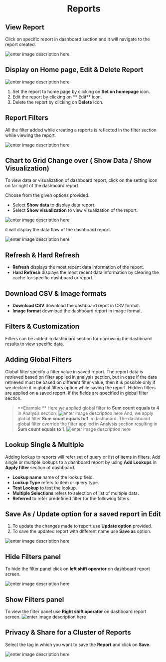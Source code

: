 <center><h1> Reports</h1></center>

## View Report

Click on specific report in dashboard section and it will navigate to the report created.

![enter image description here](https://raw.githubusercontent.com/sv18042016/fp1/bf198c5d217b14094b6788fb0877137b38d505c7/images/view_report.png)


## Display on Home page, Edit & Delete Report 

![enter image description here](https://raw.githubusercontent.com/sv18042016/fp1/90dff6a1bb3b0616d0feb6df6c6aec1a0bec443f/images/edit_rep.png)

1. Set the report to home page by clicking on **Set on homepage** icon.
2. Edit the report by clicking on ** Edit** icon.
3. Delete the report by clicking on **Delete** icon.

## Report Filters

All the filter added while creating a reports is reflected in the filter section while viewing the report.

![enter image description here](https://raw.githubusercontent.com/sv18042016/fp1/b9f18fe2520ef49c2774bf818662ee8ae68e9d39/images/filter_reports.png)

## Chart to Grid Change over ( Show Data / Show Visualization)

To view data or visualization of dashboard report, click on the setting icon on far right of the dashboard report.

Choose from the given options provided. 
-  Select **Show data** to display data report.
-  Select **Show visualization** to view visualization of the report.

![enter image description here](https://raw.githubusercontent.com/sv18042016/fp1/b669cba912831971eb357451a6076136dca8d1bb/images/show_data.png)

it will display the data flow of the dashboard report.

![enter image description here](https://raw.githubusercontent.com/sv18042016/fp1/75dc8e17122b93eba5d8cb82ae8a5c8fa0b4f72f/images/show_visu.png)

## Refresh & Hard Refresh

- **Refresh** displays the most recent data information of the report.
- **Hard Refresh**  displays the most recent data information by clearing the cache for specific dashboard or report.

## Download CSV & Image formats

- **Download CSV** download the dashboard repot in CSV format.
- **Image format** download the dashboard report in image format.

## Filters & Customization

Filters can be added in dashboard section for narrowing the dashboard results to view specific data.

## Adding Global Filters

 Global filter specify a filter value in saved report. The report data is retrieved based on filter applied in analysis section, but in case if the data retrieved must be based on different filter value, then it is possible only if we declare it in  global filters option while saving the report.
 Hidden filters are applied on a saved report, if the fields are specified in global filter section. 
>**Example **
Here we applied global filter to **Sum count equals to 4** in Analysis section.
 ![enter image description here](https://raw.githubusercontent.com/sv18042016/fp1/b852b51ab2d28891914aab1c0a1efd355c252a19/images/globalfil_overide_report.png)
And, we apply global filter **Sum count equals to 1** in dashboard. The dashboard global filter override the filter applied in Analysis section resulting in **Sum count equals to 1**. 
![enter image description here](https://raw.githubusercontent.com/sv18042016/fp1/b852b51ab2d28891914aab1c0a1efd355c252a19/images/glob_fil_2.png)

## Lookup Single & Multiple
 
 Adding lookup to reports will refer set of query or list of items in filters. Add single or multiple lookups to a dashboard report by using **Add Lookups** in **Apply filter** section of dashboard.
 
- **Lookup name** name of the lookup field.
- **Lookup Type**  refers to item or query type.
- **Test Lookup** to test the lookup. 
- **Multiple Selections** refers to selection of list of multiple data.
- **Referred** to refer predefined filter for the following filters.

## Save As / Update option for a saved report in Edit
1. To update the changes made to report use **Update option** provided.
2. To save the updated report with different name use **Save as** option.

![enter image description here](https://raw.githubusercontent.com/sv18042016/fp1/1ca68fee0e0c76193fb8e0de7377b0598d771246/images/update_report2.png)


## Hide Filters panel
To hide the filter panel click on **left shift operator** on dashboard report screen.

![enter image description here](https://raw.githubusercontent.com/sv18042016/fp1/1d2f5f99ff0adb44cf4f29fad6293c953095b169/images/hide_filter.png) 

## Show Filters panel

 To view the filter panel use **Right shift operator** on dashboard report screen.
   ![enter image description here](https://raw.githubusercontent.com/sv18042016/fp1/74742e26a25f759329de154c34ffce2a239cd5fb/images/show_filter.png)
<!--stackedit_data:
eyJoaXN0b3J5IjpbMTE2ODY2NDI5MV19
-->

## Privacy & Share for a Cluster of Reports

Select the tag in which you want to save the **Report**  and click on **Save.**

![enter image description here](https://raw.githubusercontent.com/sv18042016/fp1/48df1ea04c2a595b12cbc950174ccae53a3669e2/images/report_tag.png)

<!--stackedit_data:
eyJoaXN0b3J5IjpbMTgyMTU2NzAwXX0=
-->